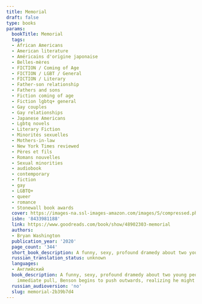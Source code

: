 ```yaml
---
title: Memorial
draft: false
type: books
params:
  bookTitle: Memorial
  tags:
  - African Americans
  - American literature
  - Américains d'origine japonaise
  - Belles-mères
  - FICTION / Coming of Age
  - FICTION / LGBT / General
  - FICTION / Literary
  - Father-son relationship
  - Fathers and sons
  - Fiction coming of age
  - Fiction lgbtq+ general
  - Gay couples
  - Gay relationships
  - Japanese Americans
  - Lgbtq novels
  - Literary Fiction
  - Minorités sexuelles
  - Mothers-in-law
  - New York Times reviewed
  - Pères et fils
  - Romans nouvelles
  - Sexual minorities
  - audiobook
  - contemporary
  - fiction
  - gay
  - LGBTQ+
  - queer
  - romance
  - Stonewall book awards
  cover: https://images-na.ssl-images-amazon.com/images/S/compressed.photo.goodreads.com/books/1606246904l/48902303.jpg
  isbn: '8433981188'
  link: https://www.goodreads.com/book/show/48902303-memorial
  authors:
  - Bryan Washington
  publication_year: '2020'
  page_count: '344'
  short_book_description: A funny, sexy, profound dramedy about two young people at a crossroads in their relationship and the limits of love.Benson and Mike are two young guys who live together in Houston. Mike is a...
  russian_translation_status: unknown
  languages:
  - Английский
  book_description: A funny, sexy, profound dramedy about two young people at a crossroads in their relationship and the limits of love.Benson and Mike are two young guys who live together in Houston. Mike is a Japanese American chef at a Mexican restaurant and Benson's a Black day care teacher, and they've been together for a few years -- good years -- but now they're not sure why they're still a couple. There's the sex, sure, and the meals Mike cooks for Benson, and, well, they love each other.But when Mike finds out his estranged father is dying in Osaka just as his acerbic Japanese mother, Mitsuko, arrives in Texas for a visit, Mike picks up and flies across the world to say goodbye. In Japan he undergoes an extraordinary transformation, discovering the truth about his family and his past. Back home, Mitsuko and Benson are stuck living together as unconventional roommates, an absurd domestic situation that ends up meaning more to each of them than they ever could have predicted. Without Mike's
    immediate pull, Benson begins to push outwards, realizing he might just know what he wants out of life and have the goods to get it.Both men will change in ways that will either make them stronger together, or fracture everything they've ever known. And just maybe they'll all be okay in the end. Memorial is a funny and profound story about family in all its strange forms, joyful and hard-won vulnerability, becoming who you're supposed to be, and the limits of love.
  russian_audioversion: 'no'
  slug: memorial-2b39b7d4
---
```

